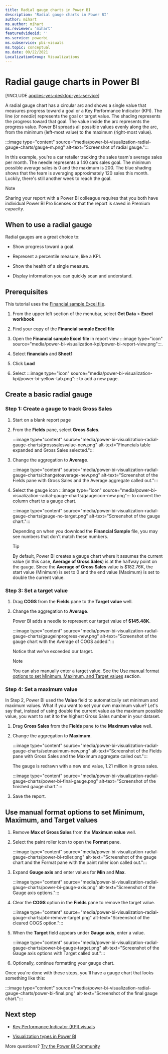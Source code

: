 ```yaml
---
title: Radial gauge charts in Power BI  
description: 'Radial gauge charts in Power BI'
author: mihart
ms.author: mihart
ms.reviewer: 'mihart'
featuredvideoid: ''
ms.service: powerbi
ms.subservice: pbi-visuals
ms.topic: conceptual
ms.date: 09/22/2021
LocalizationGroup: Visualizations
---
```

# Radial gauge charts in Power BI

[!INCLUDE [applies-yes-desktop-yes-service](../includes/applies-yes-desktop-yes-service.md)]

A radial gauge chart has a circular arc and shows a single value that measures progress toward a goal or a Key Performance Indicator (KPI). The line (or *needle*) represents the goal or target value. The shading represents the progress toward that goal. The value inside the arc represents the progress value. Power BI spreads all possible values evenly along the arc, from the minimum (left-most value) to the maximum (right-most value).

:::image type="content" source="media/power-bi-visualization-radial-gauge-charts/gauge-m.png" alt-text="Screenshot of radial gauge.":::

In this example, you're a car retailer tracking the sales team's average sales per month. The needle represents a 140 cars sales goal. The minimum possible average sales is 0 and the maximum is 200.  The blue shading shows that the team is averaging approximately 120 sales this month. Luckily, there's still another week to reach the goal.

> [!NOTE]
> Sharing your report with a Power BI colleague requires that you both have individual Power BI Pro licenses or that the report is saved in Premium capacity.

## When to use a radial gauge

Radial gauges are a great choice to:

* Show progress toward a goal.

* Represent a percentile measure, like a KPI.

* Show the health of a single measure.

* Display information you can quickly scan and understand.

## Prerequisites

This tutorial uses the [Financial sample Excel file](https://go.microsoft.com/fwlink/?LinkID=521962).

1. From the upper left section of the menubar, select **Get Data** > **Excel workbook**

1. Find your copy of the **Financial sample Excel file**

1. Open the **Financial sample Excel file** in report view :::image type="icon" source="media/power-bi-visualization-kpi/power-bi-report-view.png":::.

1. Select **financials** and **Sheet1**

1. Click **Load**

1. Select :::image type="icon" source="media/power-bi-visualization-kpi/power-bi-yellow-tab.png"::: to add a new page.



## Create a basic radial gauge

### Step 1: Create a gauge to track Gross Sales

1. Start on a blank report page

1. From the **Fields** pane, select **Gross Sales**.

   :::image type="content" source="media/power-bi-visualization-radial-gauge-charts/grosssalesvalue-new.png" alt-text="Financials table expanded and Gross Sales selected.":::

1. Change the aggregation to **Average**.

   :::image type="content" source="media/power-bi-visualization-radial-gauge-charts/changetoaverage-new.png" alt-text="Screenshot of the Fields pane with Gross Sales and the Average aggregate called out.":::

1. Select the gauge icon :::image type="icon" source="media/power-bi-visualization-radial-gauge-charts/gaugeicon-new.png"::: to convert the column chart to a gauge chart.

   :::image type="content" source="media/power-bi-visualization-radial-gauge-charts/gauge-no-target.png" alt-text="Screenshot of the gauge chart.":::

   Depending on when you download the **Financial Sample** file, you may see numbers that don't match these numbers.

   > [!TIP]
   > By default, Power BI creates a gauge chart where it assumes the current value (in this case, **Average of Gross Sales**) is at the halfway point on the gauge. Since the **Average of Gross Sales** value is $182.76K, the start value (Minimum) is set to 0 and the end value (Maximum) is set to double the current value.

### Step 3: Set a target value

1. Drag **COGS** from the **Fields** pane to the **Target value** well.

1. Change the aggregation to **Average**.

   Power BI adds a needle to represent our target value of **$145.48K**.

   :::image type="content" source="media/power-bi-visualization-radial-gauge-charts/gaugeinprogress-new.png" alt-text="Screenshot of the gauge chart with the Average of COGS added.":::

    Notice that we've exceeded our target.

   > [!NOTE]
   > You can also manually enter a target value. See the [Use manual format options to set Minimum, Maximum, and Target values](#use-manual-format-options-to-set-minimum-maximum-and-target-values) section.

### Step 4: Set a maximum value

In Step 2, Power BI used the **Value** field to automatically set minimum and maximum values. What if you want to set your own maximum value? Let's say that, instead of using double the current value as the maximum possible value, you want to set it to the highest Gross Sales number in your dataset.

1. Drag **Gross Sales** from the **Fields** pane to the **Maximum value** well.

1. Change the aggregation to **Maximum**.

   :::image type="content" source="media/power-bi-visualization-radial-gauge-charts/setmaximum-new.png" alt-text="Screenshot of the Fields pane with Gross Sales and the Maximum aggregate called out.":::

   The gauge is redrawn with a new end value, 1.21 million in gross sales.

   :::image type="content" source="media/power-bi-visualization-radial-gauge-charts/power-bi-final-gauge.png" alt-text="Screenshot of the finished gauge chart.":::

1. Save the report.

## Use manual format options to set Minimum, Maximum, and Target values

1. Remove **Max of Gross Sales** from the **Maximum value** well.

1. Select the paint roller icon to open the **Format** pane.

   :::image type="content" source="media/power-bi-visualization-radial-gauge-charts/power-bi-roller.png" alt-text="Screenshot of the gauge chart and the Format pane with the paint roller icon called out.":::

1. Expand **Gauge axis** and enter values for **Min** and **Max**.

   :::image type="content" source="media/power-bi-visualization-radial-gauge-charts/power-bi-gauge-axis.png" alt-text="Screenshot of the Gauge axis options.":::

1. Clear the **COGS** option in the **Fields** pane to remove the target value.

   :::image type="content" source="media/power-bi-visualization-radial-gauge-charts/pbi-remove-target.png" alt-text="Screenshot of the cleared COGS option.":::

1. When the **Target** field appears under **Gauge axis**, enter a value.

   :::image type="content" source="media/power-bi-visualization-radial-gauge-charts/power-bi-gauge-target.png" alt-text="Screenshot of the Gauge axis options with Target called out.":::

1. Optionally, continue formatting your gauge chart.

Once you're done with these steps, you'll have a gauge chart that looks something like this:

:::image type="content" source="media/power-bi-visualization-radial-gauge-charts/power-bi-final.png" alt-text="Screenshot of the final gauge chart.":::

## Next step

* [Key Performance Indicator (KPI) visuals](power-bi-visualization-kpi.md)

* [Visualization types in Power BI](power-bi-visualization-types-for-reports-and-q-and-a.md)

More questions? [Try the Power BI Community](https://community.powerbi.com/)

